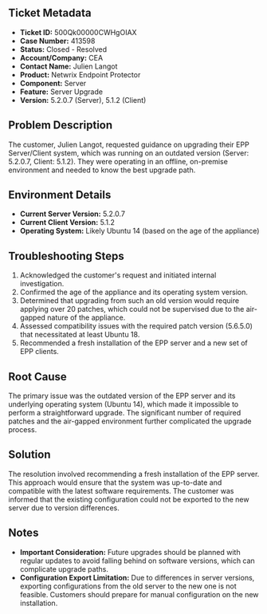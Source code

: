 ## Ticket Metadata
- **Ticket ID:** 500Qk00000CWHgOIAX
- **Case Number:** 413598
- **Status:** Closed - Resolved
- **Account/Company:** CEA
- **Contact Name:** Julien Langot
- **Product:** Netwrix Endpoint Protector
- **Component:** Server
- **Feature:** Server Upgrade
- **Version:** 5.2.0.7 (Server), 5.1.2 (Client)

## Problem Description
The customer, Julien Langot, requested guidance on upgrading their EPP Server/Client system, which was running on an outdated version (Server: 5.2.0.7, Client: 5.1.2). They were operating in an offline, on-premise environment and needed to know the best upgrade path.

## Environment Details
- **Current Server Version:** 5.2.0.7
- **Current Client Version:** 5.1.2
- **Operating System:** Likely Ubuntu 14 (based on the age of the appliance)

## Troubleshooting Steps
1. Acknowledged the customer's request and initiated internal investigation.
2. Confirmed the age of the appliance and its operating system version.
3. Determined that upgrading from such an old version would require applying over 20 patches, which could not be supervised due to the air-gapped nature of the appliance.
4. Assessed compatibility issues with the required patch version (5.6.5.0) that necessitated at least Ubuntu 18.
5. Recommended a fresh installation of the EPP server and a new set of EPP clients.

## Root Cause
The primary issue was the outdated version of the EPP server and its underlying operating system (Ubuntu 14), which made it impossible to perform a straightforward upgrade. The significant number of required patches and the air-gapped environment further complicated the upgrade process.

## Solution
The resolution involved recommending a fresh installation of the EPP server. This approach would ensure that the system was up-to-date and compatible with the latest software requirements. The customer was informed that the existing configuration could not be exported to the new server due to version differences.

## Notes
- **Important Consideration:** Future upgrades should be planned with regular updates to avoid falling behind on software versions, which can complicate upgrade paths.
- **Configuration Export Limitation:** Due to differences in server versions, exporting configurations from the old server to the new one is not feasible. Customers should prepare for manual configuration on the new installation.
